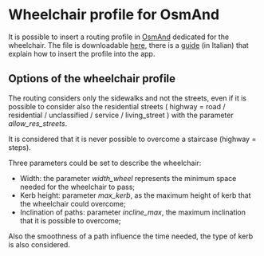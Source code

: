 # Wheelchair profile for OsmAnd

It is possible to insert a routing profile in [OsmAnd](https://osmand.net/) dedicated for the wheelchair. The file is downloadable [here](routing_wheelchair.xml), there is a [guide](https://lorenzostucchi.github.io/Wheelchair-OsmAnd/) (in Italian) that explain how to insert the profile into the app.

## Options of the wheelchair profile

The routing considers only the sidewalks and not the streets, even if it is possible to consider also the residential streets ( highway = road / residential / unclassified / service / living_street ) with the parameter _allow_res_streets_. 

It is considered that it is never possible to overcome a staircase (highway = steps).

Three parameters could be set to describe the wheelchair:
* Width: the parameter _width_wheel_ represents the minimum space needed for the wheelchair to pass;
* Kerb height: parameter _max_kerb_, as the maximum height of kerb that the wheelchair could overcome;
* Inclination of paths: parameter _incline_max_, the maximum inclination that it is possible to overcome;

Also the smoothness of a path influence the time needed, the type of kerb is also considered.